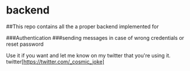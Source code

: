 # backend

##This repo contains all the a proper backend implemented for 

###Authentication
###sending messages in case of wrong credentials or reset password

Use it if you want and let me know on my twitter that you're using it.
twitter[https://twitter.com/_cosmic_joke]
